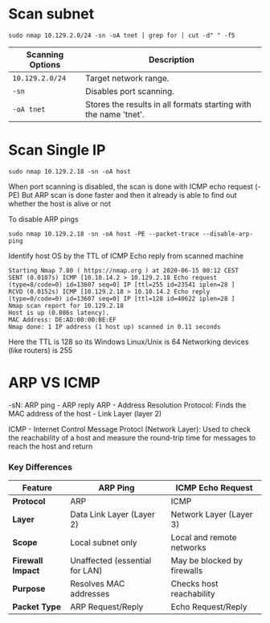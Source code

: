 # Scan subnet 
```shell-session
sudo nmap 10.129.2.0/24 -sn -oA tnet | grep for | cut -d" " -f5
``` 

|**Scanning Options**|**Description**|
|---|---|
|`10.129.2.0/24`|Target network range.|
|`-sn`|Disables port scanning.|
|`-oA tnet`|Stores the results in all formats starting with the name 'tnet'.|

# Scan Single IP 
```shell-session
sudo nmap 10.129.2.18 -sn -oA host 
```
When port scanning is disabled, the scan is done with ICMP echo request (-PE)
But ARP scan is done faster and then it already is able to find out whether the host is alive or not 

To disable ARP pings
```shell-session
sudo nmap 10.129.2.18 -sn -oA host -PE --packet-trace --disable-arp-ping
```

Identify host OS by the TTL of ICMP Echo reply from scanned machine 
```shell-session
Starting Nmap 7.80 ( https://nmap.org ) at 2020-06-15 00:12 CEST
SENT (0.0107s) ICMP [10.10.14.2 > 10.129.2.18 Echo request (type=8/code=0) id=13607 seq=0] IP [ttl=255 id=23541 iplen=28 ]
RCVD (0.0152s) ICMP [10.129.2.18 > 10.10.14.2 Echo reply (type=0/code=0) id=13607 seq=0] IP [ttl=128 id=40622 iplen=28 ]
Nmap scan report for 10.129.2.18
Host is up (0.086s latency).
MAC Address: DE:AD:00:00:BE:EF
Nmap done: 1 IP address (1 host up) scanned in 0.11 seconds
```
Here the TTL is 128 so its Windows
Linux/Unix is 64
Networking devices (like routers) is 255

# ARP VS ICMP 

-sN: ARP ping - ARP reply
ARP - Address Resolution Protocol: Finds the MAC address of the host - Link Layer (layer 2)

ICMP - Internet Control Message Protocl (Network Layer): Used to check the reachability of a host and measure the round-trip time for messages to reach the host and return 

### **Key Differences**

|Feature|ARP Ping|ICMP Echo Request|
|---|---|---|
|**Protocol**|ARP|ICMP|
|**Layer**|Data Link Layer (Layer 2)|Network Layer (Layer 3)|
|**Scope**|Local subnet only|Local and remote networks|
|**Firewall Impact**|Unaffected (essential for LAN)|May be blocked by firewalls|
|**Purpose**|Resolves MAC addresses|Checks host reachability|
|**Packet Type**|ARP Request/Reply|Echo Request/Reply|
